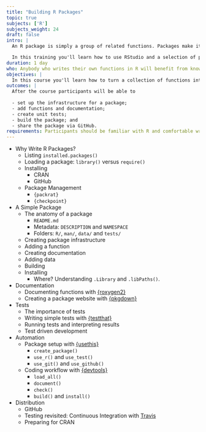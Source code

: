 ```yaml
---
title: "Building R Packages"
topic: true
subjects: ['R']
subjects_weight: 24
draft: false
intro: |
  An R package is simply a group of related functions. Packages make it easier to organise and share code. It sounds complicated, but it's not.

  In this training you'll learn how to use RStudio and a selection of packages, like `{devtools}` and `{usethis}`, to create your own packages.
duration: 1 day
who: Anybody who writes their own functions in R will benefit from knowing how to wrap those functions up in a package.
objectives: |
  In this course you'll learn how to turn a collection of functions into a package.
outcomes: |
  After the course participants will be able to
  
  - set up the infrastructure for a package;
  - add functions and documentation;
  - create unit tests;
  - build the package; and
  - share the package via GitHub.
requirements: Participants should be familiar with R and comfortable writing their own functions.
---
```


- Why Write R Packages?
    - Listing `installed.packages()`
    - Loading a package: `library()` versus `require()`
    - Installing
        - CRAN
        - GitHub
    - Package Management
        - `{packrat}`
        - `{checkpoint}`
- A Simple Package
    - The anatomy of a package
        - `README.md`
        - Metadata: `DESCRIPTION` and `NAMESPACE`
        - Folders: `R/`, `man/`, `data/` and `tests/`
    - Creating package infrastructure
    - Adding a function
    - Creating documentation
    - Adding data
    - Building
    - Installing
        - Where? Understanding `.Library` and `.libPaths()`.
- Documentation
    - Documenting functions with [{roxygen2}](https://github.com/klutometis/roxygen)
    - Creating a package website with [{pkgdown}](https://pkgdown.r-lib.org/)
- Tests
    - The importance of tests
    - Writing simple tests with [{testthat}](https://github.com/r-lib/testthat)
    - Running tests and interpreting results
    - Test driven development
- Automation
    - Package setup with [{usethis}](https://usethis.r-lib.org/)
        - `create_package()`
        - `use_r()` and `use_test()`
        - `use_git()` and `use_github()`
    - Coding workflow with [{devtools}](https://github.com/r-lib/devtools)
        - `load_all()`
        - `document()`
        - `check()`
        - `build()` and `install()`
- Distribution
    - GitHub
    - Testing revisited: Continuous Integration with [Travis](https://travis-ci.org/)
    - Preparing for CRAN
